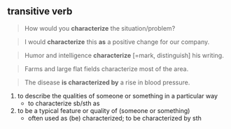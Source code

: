 ## transitive verb
> How would you __characterize__ the situation/problem?

> I would __characterize__ this __as__ a positive change for our company.

> Humor and intelligence __characterize__ [=mark, distinguish] his writing.

> Farms and large flat fields characterize most of the area.

> The disease __is characterized by__ a rise in blood pressure.


1. to describe the qualities of someone or something in a particular way 
   - to characterize sb/sth as
2. to be a typical feature or quality of (someone or something)
   - often used as (be) characterized; to be characterized by sth
